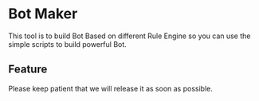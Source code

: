 # Bot Maker

This tool is to build Bot Based on different Rule Engine so you can use the simple scripts to build powerful Bot.

## Feature

Please keep patient that we will release it as soon as possible.

